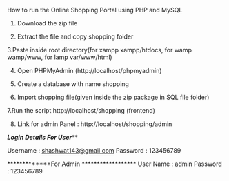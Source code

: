 How to run the Online Shopping Portal using PHP and MySQL

1. Download the  zip file

2. Extract the file and copy shopping folder

3.Paste inside root directory(for xampp xampp/htdocs, for wamp wamp/www, for lamp var/www/html)

4. Open PHPMyAdmin (http://localhost/phpmyadmin)

5. Create a database with name shopping

6. Import shopping file(given inside the zip package in SQL file folder)

7.Run the script http://localhost/shopping (frontend)

8. Link for admin Panel : http://localhost/shopping/admin

*************Login Details For User***************

Username : shashwat143@gmail.com
Password : 123456789

*************For Admin ******************
User Name : admin
Password : 123456789
